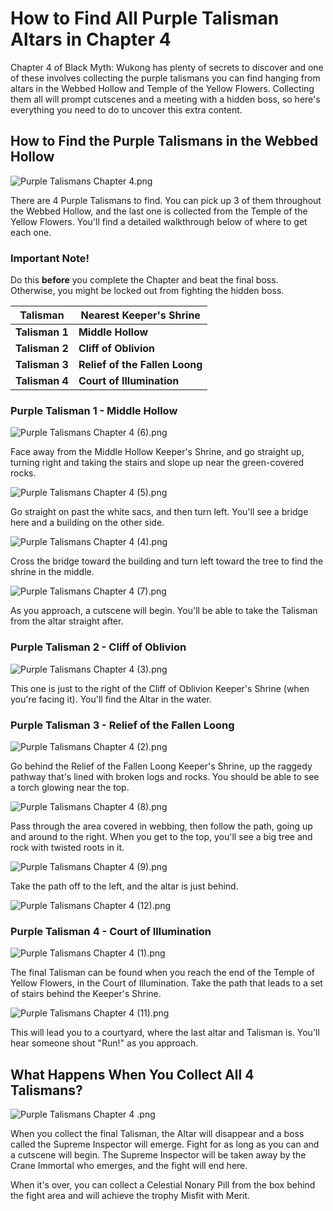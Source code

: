 # How to Find All Purple Talisman Altars in Chapter 4

Chapter 4 of Black Myth: Wukong has plenty of secrets to discover and one of these involves collecting the purple talismans you can find hanging from altars in the Webbed Hollow and Temple of the Yellow Flowers. Collecting them all will prompt cutscenes and a meeting with a hidden boss, so here's everything you need to do to uncover this extra content. 

## How to Find the Purple Talismans in the Webbed Hollow

![Purple Talismans Chapter 4.png](https://oyster.ignimgs.com/mediawiki/apis.ign.com/black-myth-wukong/3/3d/Purple_Talismans_Chapter_4.png)

There are 4 Purple Talismans to find. You can pick up 3 of them throughout the Webbed Hollow, and the last one is collected from the Temple of the Yellow Flowers. You'll find a detailed walkthrough below of where to get each one. 

### Important Note!

Do this **before** you complete the Chapter and beat the final boss. Otherwise, you might be locked out from fighting the hidden boss. 

 Talisman                                                     | Nearest Keeper's Shrine        
---|---  
 **Talisman 1** | **Middle Hollow**              
 **Talisman 2** | **Cliff of Oblivion**          
 **Talisman 3** | **Relief of the Fallen Loong** 
 **Talisman 4** | **Court of Illumination**      

###  Purple Talisman 1 - Middle Hollow

![Purple Talismans Chapter 4 \(6\).png](https://oyster.ignimgs.com/mediawiki/apis.ign.com/black-myth-wukong/f/f8/Purple_Talismans_Chapter_4_%286%29.png)

Face away from the Middle Hollow Keeper's Shrine, and go straight up, turning right and taking the stairs and slope up near the green-covered rocks. 

![Purple Talismans Chapter 4 \(5\).png](https://oyster.ignimgs.com/mediawiki/apis.ign.com/black-myth-wukong/1/19/Purple_Talismans_Chapter_4_%285%29.png)

Go straight on past the white sacs, and then turn left. You'll see a bridge here and a building on the other side. 

![Purple Talismans Chapter 4 \(4\).png](https://oyster.ignimgs.com/mediawiki/apis.ign.com/black-myth-wukong/7/77/Purple_Talismans_Chapter_4_%284%29.png)

Cross the bridge toward the building and turn left toward the tree to find the shrine in the middle. 

![Purple Talismans Chapter 4 \(7\).png](https://oyster.ignimgs.com/mediawiki/apis.ign.com/black-myth-wukong/0/0c/Purple_Talismans_Chapter_4_%287%29.png)

As you approach, a cutscene will begin. You'll be able to take the Talisman from the altar straight after. 

### Purple Talisman 2 - Cliff of Oblivion

![Purple Talismans Chapter 4 \(3\).png](https://oyster.ignimgs.com/mediawiki/apis.ign.com/black-myth-wukong/0/00/Purple_Talismans_Chapter_4_%283%29.png)

This one is just to the right of the Cliff of Oblivion Keeper's Shrine (when you're facing it). You'll find the Altar in the water. 

### Purple Talisman 3 - Relief of the Fallen Loong

![Purple Talismans Chapter 4 \(2\).png](https://oyster.ignimgs.com/mediawiki/apis.ign.com/black-myth-wukong/a/a7/Purple_Talismans_Chapter_4_%282%29.png)

Go behind the Relief of the Fallen Loong Keeper's Shrine, up the raggedy pathway that's lined with broken logs and rocks. You should be able to see a torch glowing near the top. 

![Purple Talismans Chapter 4 \(8\).png](https://oyster.ignimgs.com/mediawiki/apis.ign.com/black-myth-wukong/9/9e/Purple_Talismans_Chapter_4_%288%29.png)

Pass through the area covered in webbing, then follow the path, going up and around to the right. When you get to the top, you'll see a big tree and rock with twisted roots in it. 

![Purple Talismans Chapter 4 \(9\).png](https://oyster.ignimgs.com/mediawiki/apis.ign.com/black-myth-wukong/f/f0/Purple_Talismans_Chapter_4_%289%29.png)

Take the path off to the left, and the altar is just behind. 

![Purple Talismans Chapter 4 \(12\).png](https://oyster.ignimgs.com/mediawiki/apis.ign.com/black-myth-wukong/2/24/Purple_Talismans_Chapter_4_%2812%29.png)

### Purple Talisman 4 - Court of Illumination

![Purple Talismans Chapter 4 \(1\).png](https://oyster.ignimgs.com/mediawiki/apis.ign.com/black-myth-wukong/2/26/Purple_Talismans_Chapter_4_%281%29.png)

The final Talisman can be found when you reach the end of the Temple of Yellow Flowers, in the Court of Illumination. Take the path that leads to a set of stairs behind the Keeper's Shrine. 

![Purple Talismans Chapter 4 \(11\).png](https://oyster.ignimgs.com/mediawiki/apis.ign.com/black-myth-wukong/2/22/Purple_Talismans_Chapter_4_%2811%29.png)

This will lead you to a courtyard, where the last altar and Talisman is. You'll hear someone shout "Run!" as you approach. 

## What Happens When You Collect All 4 Talismans?

![Purple Talismans Chapter 4 .png](https://oyster.ignimgs.com/mediawiki/apis.ign.com/black-myth-wukong/5/5f/Purple_Talismans_Chapter_4_.png)

When you collect the final Talisman, the Altar will disappear and a boss called the Supreme Inspector will emerge. Fight for as long as you can and a cutscene will begin. The Supreme Inspector will be taken away by the Crane Immortal who emerges, and the fight will end here. 

When it's over, you can collect a Celestial Nonary Pill from the box behind the fight area and will achieve the trophy Misfit with Merit. 
